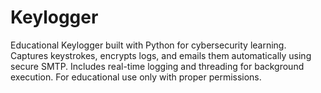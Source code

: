 # Keylogger
Educational Keylogger built with Python for cybersecurity learning. Captures keystrokes, encrypts logs, and emails them automatically using secure SMTP. Includes real-time logging and threading for background execution. For educational use only with proper permissions.
